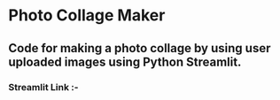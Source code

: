 # Photo Collage Maker

## Code for making a photo collage by using user uploaded images using Python Streamlit.

### Streamlit Link :-